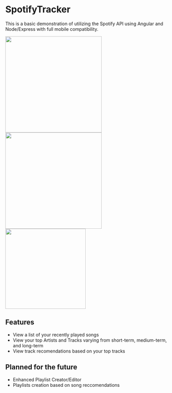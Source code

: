 # SpotifyTracker

This is a basic demonstration of utilizing the Spotify API using Angular and Node/Express with full mobile compatibility.

<img src="./spotify-tracker-top-artists.png" width="300">
<img src="./spotify-tracker-recent.png" width="300">
<img src="./spotify-tracker-recommended.png" width="250">

## Features

- View a list of your recently played songs
- View your top Artists and Tracks varying from short-term, medium-term, and long-term
- View track recomendations based on your top tracks

## Planned for the future

- Enhanced Playlist Creator/Editor
- Playlists creation based on song reccomendations

